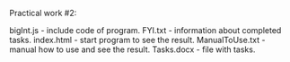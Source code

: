 Practical work #2:

bigInt.js - include code of program.
FYI.txt - information about completed tasks.
index.html - start program to see the result.
ManualToUse.txt - manual how to use and see the result.
Tasks.docx - file with tasks.

